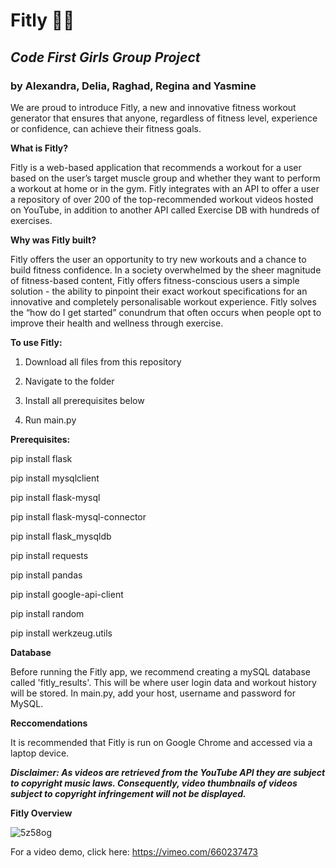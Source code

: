 # Fitly 🏃‍♀️
## ***Code First Girls Group Project***
### by Alexandra, Delia, Raghad, Regina and Yasmine


We are proud to introduce Fitly, a new and innovative fitness workout generator that ensures that anyone, regardless of fitness level, experience or confidence, can achieve their fitness goals. 


**What is Fitly?**

Fitly is a web-based application that recommends a workout for a user based on the user’s target muscle group and whether they want to perform a workout at home or in the gym. Fitly integrates with an API to offer a user a repository of over 200 of the top-recommended workout videos hosted on YouTube, in addition to another API called Exercise DB with hundreds of exercises. 


**Why was Fitly built?**

Fitly offers the user an opportunity to try new workouts and a chance to build fitness confidence. In a society overwhelmed by the sheer magnitude of fitness-based content, Fitly offers fitness-conscious users a simple solution - the ability to pinpoint their exact workout specifications for an innovative and completely personalisable workout experience.
Fitly solves the “how do I get started” conundrum that often occurs when people opt to improve their health and wellness through exercise.


**To use Fitly:**

1. Download all files from this repository

2. Navigate to the folder

3. Install all prerequisites below

4. Run main.py


**Prerequisites:**

pip install flask

pip install mysqlclient

pip install flask-mysql

pip install flask-mysql-connector

pip install flask_mysqldb

pip install requests

pip install pandas

pip install google-api-client

pip install random

pip install werkzeug.utils

**Database**

Before running the Fitly app, we recommend creating a mySQL database called 'fitly_results'. This will be where 
user login data and workout history will be stored. In main.py, add your host, username and password for MySQL. 

**Reccomendations**

It is recommended that Fitly is run on Google Chrome and accessed via a laptop device.

***Disclaimer: As videos are retrieved from the YouTube API they are subject to copyright music laws. Consequently, 
video thumbnails of videos subject to copyright infringement will not be displayed.***


**Fitly Overview**

![5z58og](https://user-images.githubusercontent.com/88633945/147414920-eae6f861-dd34-4e00-b690-69a2730c1bf3.gif)

For a video demo, click here: https://vimeo.com/660237473

